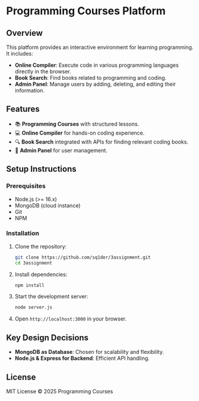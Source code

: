 # Programming Courses Platform

## Overview
This platform provides an interactive environment for learning programming. It includes:
- **Online Compiler**: Execute code in various programming languages directly in the browser.
- **Book Search**: Find books related to programming and coding.
- **Admin Panel**: Manage users by adding, deleting, and editing their information.

## Features
- 📚 **Programming Courses** with structured lessons.
- 💻 **Online Compiler** for hands-on coding experience.
- 🔍 **Book Search** integrated with APIs for finding relevant coding books.
- 🔧 **Admin Panel** for user management.

## Setup Instructions

### Prerequisites
- Node.js (>= 16.x)
- MongoDB (cloud instance)
- Git
- NPM

### Installation
1. Clone the repository:
   ```sh
   git clone https://github.com/sq1der/3assignment.git
   cd 3assignment
   ```
2. Install dependencies:
   ```sh
   npm install 
   ```
3. Start the development server:
   ```sh
   node server.js
   ```
4. Open `http://localhost:3000` in your browser.

## Key Design Decisions
- **MongoDB as Database**: Chosen for scalability and flexibility.
- **Node.js & Express for Backend**: Efficient API handling.

## License
MIT License © 2025 Programming Courses